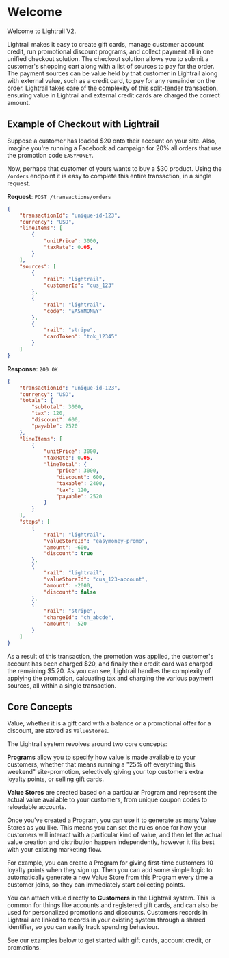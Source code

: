 # Welcome
Welcome to Lightrail V2. 

Lightrail makes it easy to create gift cards, manage customer account credit, run promotional discount programs, and collect payment all in one unified checkout solution.
The checkout solution allows you to submit a customer's shopping cart along with a list of sources to pay for the order.
The payment sources can be value held by that customer in Lightrail along with external value, such as a credit card, to pay for any remainder on the order.
Lightrail takes care of the complexity of this split-tender transaction, ensuring value in Lightrail and external credit cards are charged the correct amount.

## Example of Checkout with Lightrail
Suppose a customer has loaded $20 onto their account on your site. Also, imagine you're running a Facebook ad campaign for 20% all orders that use the promotion code `EASYMONEY`.

Now, perhaps that customer of yours wants to buy a $30 product. Using the `/orders` endpoint it is easy to complete this entire transaction, in a single request.

**Request**: `POST /transactions/orders`
```json
{
    "transactionId": "unique-id-123",
    "currency": "USD",
    "lineItems": [
        {
            "unitPrice": 3000,
            "taxRate": 0.05,
        }
    ],
    "sources": [
        {
            "rail": "lightrail",
            "customerId": "cus_123"
        },
        {
            "rail": "lightrail",
            "code": "EASYMONEY"
        },
        {
            "rail": "stripe",
            "cardToken": "tok_12345"
        }
    ]
}
```       
 
**Response**: `200 OK`
```json
{
    "transactionId": "unique-id-123",
    "currency": "USD",
    "totals": {
        "subtotal": 3000,
        "tax": 120,
        "discount": 600,
        "payable": 2520
    },
    "lineItems": [
        {
            "unitPrice": 3000,
            "taxRate": 0.05,
            "lineTotal": {
                "price": 3000,
                "discount": 600,
                "taxable": 2400,
                "tax": 120,
                "payable": 2520
            }
        }
    ],
    "steps": [
        {
            "rail": "lightrail",
            "valueStoreId": "easymoney-promo",
            "amount": -600, 
            "discount": true
        },
        {
            "rail": "lightrail",
            "valueStoreId": "cus_123-account",
            "amount": -2000, 
            "discount": false
        },
        {
            "rail": "stripe",
            "chargeId": "ch_abcde",
            "amount": -520
        }
    ]
} 
``` 

As a result of this transaction, the promotion was applied, the customer's account has been charged $20, and finally their credit card was charged the remaining $5.20.
As you can see, Lightrail handles the complexity of applying the promotion, calcuating tax and charging the various payment sources, all within a single transaction. 

## Core Concepts
Value, whether it is a gift card with a balance or a promotional offer for a discount, are stored as `ValueStores`.   
 
The Lightrail system revolves around two core concepts:

**Programs** allow you to specify how value is made available to your customers, whether that means running a "25% off everything this weekend" site-promotion, selectively giving your top customers extra loyalty points, or selling gift cards. 

**Value Stores** are created based on a particular Program and represent the actual value available to your customers, from unique coupon codes to reloadable accounts. 

Once you've created a Program, you can use it to generate as many Value Stores as you like. This means you can set the rules once for how your customers will interact with a particular kind of value, and then let the actual value creation and distribution happen independently, however it fits best with your existing marketing flow. 

For example, you can create a Program for giving first-time customers 10 loyalty points when they sign up. Then you can add some simple logic to automatically generate a new Value Store from this Program every time a customer joins, so they can immediately start collecting points.  

You can attach value directly to **Customers** in the Lightrail system. This is common for things like accounts and registered gift cards, and can also be used for personalized promotions and discounts. Customers records in Lightrail are linked to records in your existing system through a shared identifier, so you can easily track spending behaviour. 

See our examples below to get started with gift cards, account credit, or promotions. 
